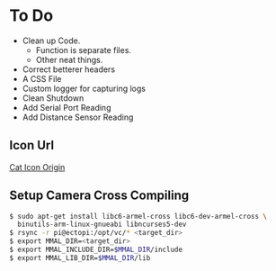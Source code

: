 # To Do
  * Clean up Code.
    * Function is separate files.
    * Other neat things.
  * Correct betterer headers
  * A CSS File
  * Custom logger for capturing logs
  * Clean Shutdown
  * Add Serial Port Reading
  * Add Distance Sensor Reading


  ## Icon Url 
  [Cat Icon Origin](https://www.iconfinder.com/icons/3204662/animal_cat_domestic_pet_wild_icon)

  ## Setup Camera Cross Compiling

  ```sh
  $ sudo apt-get install libc6-armel-cross libc6-dev-armel-cross \
    binutils-arm-linux-gnueabi libncurses5-dev  
  $ rsync -r pi@ectopi:/opt/vc/* <target_dir>
  $ export MMAL_DIR=<target_dir>
  $ export MMAL_INCLUDE_DIR=$MMAL_DIR/include
  $ export MMAL_LIB_DIR=$MMAL_DIR/lib
  ```
